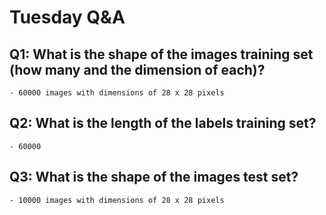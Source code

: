# Tuesday Q&A

## Q1: What is the shape of the images training set (how many and the dimension of each)?
    - 60000 images with dimensions of 28 x 28 pixels

## Q2: What is the length of the labels training set?
    - 60000

## Q3: What is the shape of the images test set?
    - 10000 images with dimensions of 28 x 28 pixels